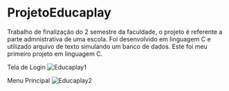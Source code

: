 # ProjetoEducaplay
Trabalho de finalização do 2 semestre da faculdade, o projeto é referente a parte admnistrativa de uma escola.
Foi desenvolvido em linguagem C e utilizado arquivo de texto simulando um banco de dados.
Este foi meu primeiro projeto em linguagem C.


Tela de Login
![Educaplay1](https://github.com/BrunoMarinhoMarques/ProjetoEducaplay/assets/127245644/3553c752-539d-4206-88ac-b901f10c5bbf)

Menu Principal
![Educaplay2](https://github.com/BrunoMarinhoMarques/ProjetoEducaplay/assets/127245644/8137988a-fa20-4dc8-91a1-19144e0fac60)
